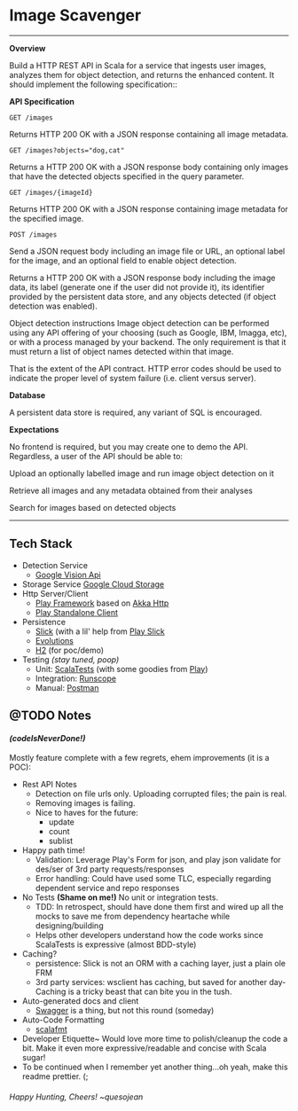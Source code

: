 # Image Scavenger

---

**Overview**

Build a HTTP REST API in Scala for a service that ingests user images, analyzes them for object detection, and returns the enhanced content. It should implement the following specification::

**API Specification**

`GET /images
`

Returns HTTP 200 OK with a JSON response containing all image metadata.

`GET /images?objects="dog,cat"
`

Returns a HTTP 200 OK with a JSON response body containing only images that have the detected objects specified in the query parameter.

`GET /images/{imageId}
`

Returns HTTP 200 OK with a JSON response containing image metadata for the specified image.

`POST /images
`

Send a JSON request body including an image file or URL, an optional label for the image, and an optional field to enable object detection.

Returns a HTTP 200 OK with a JSON response body including the image data, its label (generate one if the user did not provide it), its identifier provided by the persistent data store, and any objects detected (if object detection was enabled).

Object detection instructions
Image object detection can be performed using any API offering of your choosing (such as Google, IBM, Imagga, etc), or with a process managed by your backend. The only requirement is that it must return a list of object names detected within that image.

That is the extent of the API contract. HTTP error codes should be used to indicate the proper level of system failure (i.e. client versus server).

**Database**

A persistent data store is required, any variant of SQL is encouraged.

**Expectations** 

No frontend is required, but you may create one to demo the API. Regardless, a user of the API should be able to:

Upload an optionally labelled image and run image object detection on it

Retrieve all images and any metadata obtained from their analyses

Search for images based on detected objects

---

## Tech Stack 

* Detection Service
  * [Google Vision Api](https://cloud.google.com/vision)
* Storage Service
  [Google Cloud Storage](https://cloud.google.com/)
* Http Server/Client
  * [Play Framework](https://www.playframework.com/) based on [Akka Http](https://doc.akka.io/docs/akka-http/current/index.html)
  * [Play Standalone Client](https://www.playframework.com/documentation/2.8.x/ScalaWS)
* Persistence
  * [Slick](https://scala-slick.org/) (with a lil' help from [Play Slick](https://www.playframework.com/documentation/2.8.x/PlaySlick) 
  * [Evolutions](https://www.playframework.com/documentation/2.8.x/Evolutions)
  * [H2](https://www.h2database.com/html/main.html) (for poc/demo)
* Testing *(stay tuned, poop)*
  * Unit: [ScalaTests](https://www.scalatest.org/) (with some goodies from [Play](https://www.playframework.com/documentation/2.8.x/ScalaTestingWithScalaTest))
  * Integration: [Runscope](https://www.runscope.com/)
  * Manual: [Postman](https://www.postman.com/)

## @TODO Notes
#### *(codeIsNeverDone!)*

Mostly feature complete with a few regrets, ehem improvements (it is a POC):
* Rest API Notes
  * Detection on file urls only. Uploading corrupted files; the pain is real.
  * Removing images is failing.
  * Nice to haves for the future:
    * update
    * count
    * sublist
* Happy path time! 
  * Validation: Leverage Play's Form for json, and play json validate for des/ser of 3rd party requests/responses
  * Error handling: Could have used some TLC, especially regarding dependent service and repo responses
* No Tests **(Shame on me!)** No unit or integration tests. 
  * TDD: In retrospect, should have done them first and wired up all the mocks to save me from dependency heartache while designing/building
  * Helps other developers understand how the code works since ScalaTests is expressive (almost BDD-style)
* Caching? 
  * persistence: Slick is not an ORM with a caching layer, just a plain ole FRM
  * 3rd party services: wsclient has caching, but saved for another day- Caching is a tricky beast that can bite you in the tush.
* Auto-generated docs and client
  * [Swagger](https://swagger.io/) is a thing, but not this round (someday)
* Auto-Code Formatting
  * [scalafmt](https://scalameta.org/scalafmt/)
* Developer Etiquette~ Would love more time to polish/cleanup the code a bit. Make it even more expressive/readable and concise with Scala sugar!
* To be continued when I remember yet another thing...oh yeah, make this readme prettier. (;

###### Happy Hunting, Cheers!  ~quesojean






